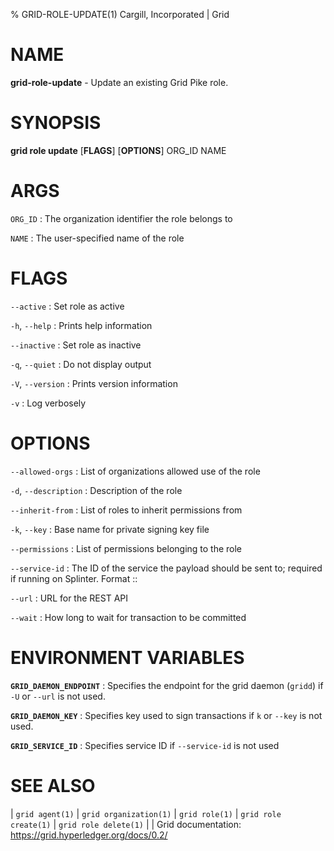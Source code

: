 % GRID-ROLE-UPDATE(1) Cargill, Incorporated | Grid
<!--
  Copyright 2021 Cargill Incorporated
  Licensed under Creative Commons Attribution 4.0 International License
  https://creativecommons.org/licenses/by/4.0/
-->

NAME
====

**grid-role-update** - Update an existing Grid Pike role.

SYNOPSIS
========

**grid role update** \[**FLAGS**\] \[**OPTIONS**\] ORG_ID NAME

ARGS
====

`ORG_ID`
: The organization identifier the role belongs to

`NAME`
: The user-specified name of the role

FLAGS
=====

`--active`
: Set role as active

`-h`, `--help`
: Prints help information

`--inactive`
: Set role as inactive

`-q`, `--quiet`
: Do not display output

`-V`, `--version`
: Prints version information

`-v`
: Log verbosely

OPTIONS
=======

`--allowed-orgs`
: List of organizations allowed use of the role

`-d`, `--description`
: Description of the role

`--inherit-from`
: List of roles to inherit permissions from

`-k`, `--key`
: Base name for private signing key file

`--permissions`
: List of permissions belonging to the role

`--service-id`
: The ID of the service the payload should be sent to; required if running on
Splinter. Format <circuit-id>::<service-id>

`--url`
: URL for the REST API

`--wait`
: How long to wait for transaction to be committed

ENVIRONMENT VARIABLES
=====================

**`GRID_DAEMON_ENDPOINT`**
: Specifies the endpoint for the grid daemon (`gridd`)
  if `-U` or `--url` is not used.

**`GRID_DAEMON_KEY`**
: Specifies key used to sign transactions if `k` or `--key`
  is not used.

**`GRID_SERVICE_ID`**
: Specifies service ID if `--service-id` is not used

SEE ALSO
========
| `grid agent(1)`
| `grid organization(1)`
| `grid role(1)`
| `grid role create(1)`
| `grid role delete(1)`
|
| Grid documentation: https://grid.hyperledger.org/docs/0.2/
